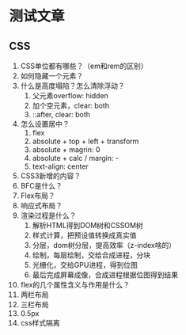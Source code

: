 # 测试文章

## CSS

1. CSS单位都有哪些？（em和rem的区别）
2. 如何隐藏一个元素？
3. 什么是高度塌陷？怎么清除浮动？
   1. 父元素overflow: hidden
   2. 加个空元素，clear: both
   3. ::after, clear: both
4. 怎么设置居中？
   1. flex
   2. absolute + top + left + transform
   3. absolute + magrin: 0
   4. absolute + calc / margin: -
   5. text-align: center
5. CSS3新增的内容？
6. BFC是什么？
7. Flex布局？
8. 响应式布局？
9. 渲染过程是什么？
    1. 解析HTML得到DOM树和CSSOM树
    2. 样式计算，把预设值转换成真实值
    3. 分层，dom树分层，提高效率（z-index啥的）
    4. 绘制，每层绘制，交给合成进程，分块
    5. 光栅化，交给GPU进程，得到位图
    6. 最后完成屏幕成像，合成进程根据位图得到结果
10. flex的几个属性含义与作用是什么？
11. 两栏布局
12. 三栏布局
13. 0.5px
14. css样式隔离
